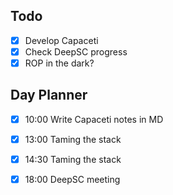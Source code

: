 ## Todo
- [x] Develop Capaceti
- [x] Check DeepSC progress
- [x] ROP in the dark?

## Day Planner
- [x] 10:00 Write Capaceti notes in MD
- [x] 13:00 Taming the stack
- [x] 14:30 Taming the stack
- [x] 18:00 DeepSC meeting



